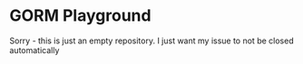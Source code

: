 # GORM Playground

Sorry - this is just an empty repository. I just want my issue to not be closed automatically

